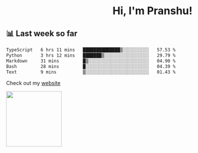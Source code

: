 <div align="right" >
   
   <H1>Hi, I'm Pranshu!</H1>

</div>

## 📊 Last week so far
<!--START_SECTION:waka-->

```txt
TypeScript   6 hrs 11 mins   ██████████████▒░░░░░░░░░░   57.53 %
Python       3 hrs 12 mins   ███████▒░░░░░░░░░░░░░░░░░   29.79 %
Markdown     31 mins         █▒░░░░░░░░░░░░░░░░░░░░░░░   04.90 %
Bash         28 mins         █░░░░░░░░░░░░░░░░░░░░░░░░   04.39 %
Text         9 mins          ▒░░░░░░░░░░░░░░░░░░░░░░░░   01.43 %
```

<!--END_SECTION:waka-->

Check out my [website](https://pranshu05.vercel.app)

<img align="left" width="150" src="https://user-images.githubusercontent.com/70943732/209951571-93b7afe5-f523-4683-b725-5d94b287e94e.png">

